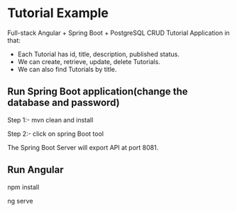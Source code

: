 # Tutorial Example

Full-stack Angular  + Spring Boot + PostgreSQL CRUD Tutorial Application in that:
- Each Tutorial has id, title, description, published status.
- We can create, retrieve, update, delete Tutorials.
- We can also find Tutorials by title.

## Run Spring Boot application(change the database and password)
Step 1:-  mvn clean and install

Step 2:- click on spring Boot tool


The Spring Boot Server will export API at port 8081.


## Run Angular

npm install

ng serve
